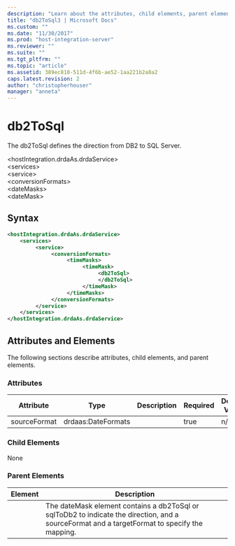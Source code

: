 ```yaml
---
description: "Learn about the attributes, child elements, parent elements, and syntax of the db2ToSql element."
title: "db2ToSql3 | Microsoft Docs"
ms.custom: ""
ms.date: "11/30/2017"
ms.prod: "host-integration-server"
ms.reviewer: ""
ms.suite: ""
ms.tgt_pltfrm: ""
ms.topic: "article"
ms.assetid: 389ec810-511d-4f6b-ae52-1aa221b2a8a2
caps.latest.revision: 2
author: "christopherhouser"
manager: "anneta"
---
```

# db2ToSql

The db2ToSql defines the direction from DB2 to SQL Server.  
  
 \<hostIntegration.drdaAs.drdaService>  
\<services>  
\<service>  
\<conversionFormats>  
\<dateMasks>  
\<dateMask>  
  
## Syntax  
  
```xml  
<hostIntegration.drdaAs.drdaService>
    <services>
         <service>
              <conversionFormats>
                   <timeMasks> 
                        <timeMask> 
                             <db2ToSql>  
                             </db2ToSql>  
                        </timeMask>    
                   </timeMasks>       
              </conversionFormats>    
         </service>   
    </services>
</hostIntegration.drdaAs.drdaService>  
```
  
## Attributes and Elements
  
The following sections describe attributes, child elements, and parent elements.  
  
### Attributes  
  
|Attribute|Type|Description|Required|Default Value|  
|---------------|----------|-----------------|--------------|-------------------|  
|sourceFormat|drdaas:DateFormats||true|n/a|  
  
### Child Elements

None  
  
### Parent Elements  
  
|Element|Description|  
|-------------|-----------------|  
||The dateMask element contains a db2ToSql or sqlToDb2 to indicate the direction, and a sourceFormat and a targetFormat to specify the mapping.|
